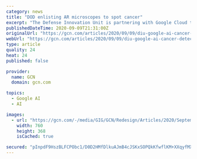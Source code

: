 ```yaml
---
category: news
title: "DOD enlisting AR microscopes to spot cancer"
excerpt: "The Defense Innovation Unit is partnering with Google Cloud to use machine learning and augmented reality to speed and improve the accuracy of cancer diagnoses."
publishedDateTime: 2020-09-09T21:31:00Z
originalUrl: "https://gcn.com/articles/2020/09/09/diu-google-ai-cancer-detection.aspx"
webUrl: "https://gcn.com/articles/2020/09/09/diu-google-ai-cancer-detection.aspx"
type: article
quality: 24
heat: 24
published: false

provider:
  name: GCN
  domain: gcn.com

topics:
  - Google AI
  - AI

images:
  - url: "https://gcn.com/-/media/GIG/GCN/Redesign/Articles/2020/September/ARmicroscope.jpg"
    width: 760
    height: 368
    isCached: true

secured: "pInpdF9HszBLFCPObc1/D0D2HMfDlkuAJmB4cJSKxSOPQkKfwflKM+XXqyfMXREGNCvKoST6fnnUtz6CRoHhCQ9tOSUQJJ9OQIqMLaurPZ8+EE4D53h29oLHXtXEvL5T3HCR9/5me/+q52SQhRSSCydaSHLzBzf7Tndr9EnWstR7/x1r3OmSb6GCuCFpJQECxGZivqjmDuKq441Hh4ui67bXZ0aaTo+XctDd1IAaWrUXLhdUDyi1EfkGjD8VL8Guy02qwri60/6YbYSpEy5GdtQYdUrmrPB/tu03+i/yZJmlKl2P/R8JZ802hbZLnY+KxNLo2JnfopLwNaRG8HHbsjN265QsqUfDaqpLC9DPKKQ=;rsmaIdTEUWn4z+DY/rFmEg=="
---
```


